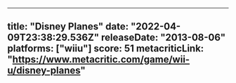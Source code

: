 
---
title: "Disney Planes"
date: "2022-04-09T23:38:29.536Z"
releaseDate: "2013-08-06"
platforms: ["wiiu"]
score: 51
metacriticLink: "https://www.metacritic.com/game/wii-u/disney-planes"
---
